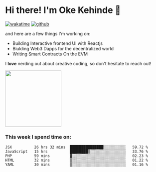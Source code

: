 # Hi there! I'm Oke Kehinde :cowboy_hat_face:

[![wakatime](https://wakatime.com/badge/user/5f3f42a0-7b4f-4c4b-b2da-012c5ac2fa62.svg)](https://wakatime.com/@5f3f42a0-7b4f-4c4b-b2da-012c5ac2fa62)
[![github](https://img.shields.io/github/followers/okeken?logo=github&style=plastic)](https://github.com/okeken?tab=followers)

and here are a few things I'm working on:

- Building Interactive frontend UI with Reactjs
- Biulding Web3 Dapps for the decentralized world
- Writing Smart Contracts On the EVM

I **love** nerding out about creative coding, so don't hesitate to reach out!


<img height="180em" src="https://github-readme-stats.vercel.app/api?username=okeken&show_icons=true&hide_border=true&&count_private=true&include_all_commits=true" />

### This week I spend time on:

<!--START_SECTION:waka-->
```text
JSX          26 hrs 32 mins  ███████████████░░░░░░░░░░   59.72 % 
JavaScript   15 hrs          ████████▒░░░░░░░░░░░░░░░░   33.76 % 
PHP          59 mins         ▓░░░░░░░░░░░░░░░░░░░░░░░░   02.23 % 
HTML         32 mins         ▒░░░░░░░░░░░░░░░░░░░░░░░░   01.22 % 
YAML         30 mins         ▒░░░░░░░░░░░░░░░░░░░░░░░░   01.16 % 
```
<!--END_SECTION:waka-->
